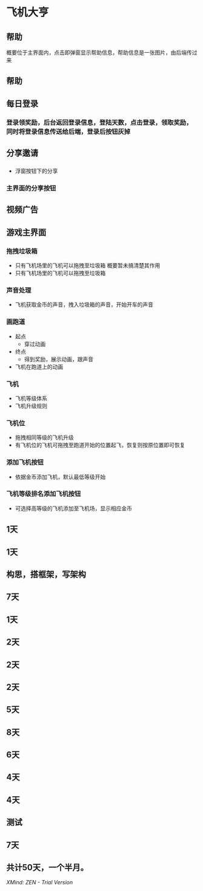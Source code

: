 # 飞机大亨
## 帮助
概要位于主界面内，点击即弹窗显示帮助信息，帮助信息是一张图片，由后端传过来
## 帮助
## 每日登录
### 登录领奖励，后台返回登录信息，登陆天数，点击登录，领取奖励，同时将登录信息传送给后端，登录后按钮灰掉
## 分享邀请
### 
* 浮窗按钮下的分享
### 主界面的分享按钮
## 视频广告
## 游戏主界面
### 拖拽垃圾箱
* 只有飞机场里的飞机可以拖拽至垃圾箱
概要暂未搞清楚其作用
* 只有飞机场里的飞机可以拖拽至垃圾箱
### 声音处理
* 飞机获取金币的声音，拽入垃圾箱的声音，开始开车的声音
### 画跑道
* 起点
    * 穿过动画
* 终点
    * 得到奖励，展示动画，跟声音
* 飞机在跑道上的动画
### 飞机
* 飞机等级体系
* 飞机升级规则
### 飞机位
* 拖拽相同等级的飞机升级
* 有飞机位的飞机可拖拽至跑道开始的位置起飞，恢复则按原位置即可恢复
### 添加飞机按钮
* 依据金币添加飞机，默认最低等级开始
### 飞机等级排名添加飞机按钮
* 可选择高等级的飞机添加至飞机场，显示相应金币
## 1天
## 1天
## 构思，搭框架，写架构
## 7天
## 1天
## 2天
## 2天
## 2天
## 5天
## 8天
## 6天
## 4天
## 4天
## 测试
## 7天
## 共计50天，一个半月。
*XMind: ZEN - Trial Version*